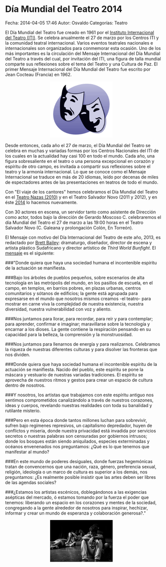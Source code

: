 Día Mundial del Teatro 2014
==================================

Fecha: 2014-04-05 17:46
Autor: Osvaldo
Categorías: Teatro

El Día Mundial del Teatro fue creado en 1961 por el [Instituto Internacional del Teatro (ITI)](http://www.world-theatre-day.org/). Se celebra anualmente el 27 de marzo por los Centros ITI y la comunidad teatral internacional. Varios eventos teatrales nacionales e internacionales son organizados para conmemorar esta ocasión. Uno de los más importantes es la circulación del Mensaje Internacional del Día Mundial del Teatro a través del cual, por invitación del ITI, una figura de talla mundial comparte sus reflexiones sobre el tema del Teatro y una Cultura de Paz. El primer Mensaje Internacional del Día Mundial del Teatro fue escrito por Jean Cocteau (Francia) en 1962.

<!-- break -->

<center>
<img class="img-responsive" style="width:40%;height:auto;margin-right:12px;" src="2014-04-05-dia-mundial-del-teatro-2014/Teatro-Theatre.png" alt="Teatro" width="425" height="350">
</center>

Desde entonces, cada año el 27 de marzo, el Día Mundial del Teatro se celebra en muchas y variadas formas por los Centros Nacionales del ITI de los cuales en la actualidad hay casi 100 en todo el mundo. Cada año, una figura sobresaliente en el teatro o una persona excepcional en corazón y espíritu de otro campo, es invitada a compartir sus reflexiones sobre el teatro y la armonía internacional. Lo que se conoce como el Mensaje Internacional se traduce en más de 20 idiomas, leído por decenas de miles de espectadores antes de las presentaciones en teatros de todo el mundo.

Con "El viaje de los cantores" hemos celebramos el Día Mundial del Teatro en el [Teatro Nazas (2010)](http://www.elsiglodetorreon.com.mx/noticia/511349.tendran-fiesta-por-dia-del-teatro.html) y en el Teatro Salvador Novo (2011 y 2012), y en éste [2014](http://www.elsiglodetorreon.com.mx/noticia/976564.el-teatro-de-fiesta-por-su-dia-mundial.html) lo hacemos nuevamente.

Con 30 actores en escena, un servidor tanto como asistente de Dirección como actor, todos bajo la dirección de Gerardo Moscoso C. celebraremos el día Mundial del Teatro el 27 de marzo a las 19:00 horas en el Teatro Salvador Novo (C. Galeana y prolongación Colón, En Torreón).

El Mensaje con motivo del Día Internacional del Teatro de este año, 2013, es redactado por [Brett Bailey](https://en.wikipedia.org/wiki/Brett_Bailey): dramaturgo, diseñador, director de escena y artista plástico Sudafricano y director artístico de _Third World Bunfight_. El [mensaje](http://www.world-theatre-day.org/en/message.html) es el siguiente:

###"Donde quiera que haya una sociedad humana el incontenible espíritu de la actuación se manifiesta.

###Bajo los árboles de pueblos pequeños, sobre escenarios de alta tecnología en las metrópolis del mundo, en los pasillos de escuela, en el campo, en templos, en barrios pobres, en plazas urbanas, centros comunitarios y sótanos de edificios; la gente está agrupada para expresarse en el mundo que nosotros mismos creamos -el teatro- para mostrar en carne viva la complejidad de nuestra existencia, nuestra diversidad, nuestra vulnerabilidad con voz y aliento.

###Nos juntamos para llorar, para recordar, para reír y para contemplar; para aprender, confirmar e imaginar; maravillarse sobre la tecnología y encarnar a los dioses. La gente contiene la respiración pensando en su capacidad para la belleza, la comprensión y la monstruosidad.

###Nos juntamos para llenarnos de energía y para realizarnos. Celebramos la riqueza de nuestras diferentes culturas y para disolver las fronteras que nos dividen.

###Donde quiera que haya sociedad humana el incontenible espíritu de la actuación se manifiesta. Nacido del pueblo, este espíritu se pone la máscara y vestuario de nuestras variadas tradiciones. El espíritu se aprovecha de nuestros ritmos y gestos para crear un espacio de cultura dentro de nosotros.

###Y nosotros, los artistas que trabajamos con este espíritu antiguo nos sentimos comprometidos canalizándolo a través de nuestros corazones, ideas y cuerpos, revelando nuestras realidades con toda su banalidad y rutilante misterio.

###Pero en esta época donde tantos millones luchan para sobrevivir, sufren bajo regímenes represivos, un capitalismo depredador, huyen de conflictos y miseria, donde nuestra privacidad está invadida por servicios secretos o nuestras palabras son censuradas por gobiernos intrusos; donde los bosques están siendo aniquilados, especies exterminadas y océanos envenenados nos preguntamos: ¿Qué es lo que tenemos que manifestar al mundo?

###En este mundo de poderes desiguales, donde fuerzas hegemónicas tratan de convencernos que una nación, raza, género, preferencia sexual, religión, ideología o un marco de cultura es superior a los demás, nos preguntamos: ¿Es realmente posible insistir que las artes deben ser libres de las agendas sociales?

###¿Estamos los artistas escénicos, doblegándonos a las exigencias asépticas del mercado, ó estamos tomando por la fuerza el poder que tenemos: liberando un espacio en los corazones y mentes de la sociedad, congregando a la gente alrededor de nosotros para inspirar, hechizar, informar y crear un mundo de esperanza y colaboración generosa?."

<center>
<img class="img-responsive" style="width:40%;height:auto;margin-right:12px;" src="2014-04-05-dia-mundial-del-teatro-2014/04.jpg" alt="Viaje de los Cantores" width="425" height="350">
</center>
